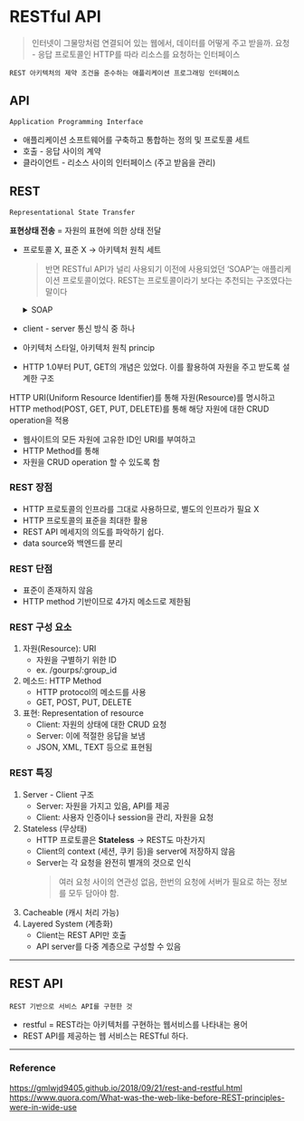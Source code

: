 # RESTful API
> 인터넷이 그물망처럼 연결되어 있는 웹에서, 데이터를 어떻게 주고 받을까. 요청 - 응답 프로토콜인 HTTP를 따라 리소스를 요청하는 인터페이스

``` text
REST 아키텍처의 제약 조건을 준수하는 애플리케이션 프로그래밍 인터페이스
```

## API
``` text
Application Programming Interface
```
- 애플리케이션 소프트웨어를 구축하고 통합하는 정의 및 프로토콜 세트
- 호출 - 응답 사이의 계약
- 클라이언트 - 리소스 사이의 인터페이스 (주고 받음을 관리)


## REST
``` text
Representational State Transfer
```
**표현상태 전송**
= 자원의 표현에 의한 상태 전달

- 프로토콜 X, 표준 X → 아키텍처 원칙 세트
    > 반면 RESTful API가 널리 사용되기 이전에 사용되었던 ‘SOAP’는 애플리케이션 프로토콜이었다. REST는 프로토콜이라기 보다는 추천되는 구조였다는 말이다
    <details> <summary> SOAP </summary>   
        - distributed-computing protocol
        - XML-based
    </details>

- client - server 통신 방식 중 하나
- 아키텍처 스타일, 아키텍처 원칙 princip
- HTTP 1.0부터 PUT, GET의 개념은 있었다. 이를 활용하여 자원을 주고 받도록 설계한 구조

HTTP URI(Uniform Resource Identifier)를 통해 자원(Resource)를 명시하고 HTTP method(POST, GET, PUT, DELETE)를 통해 해당 자원에 대한 CRUD operation을 적용

- 웹사이트의 모든 자원에 고유한 ID인 URI를 부여하고
- HTTP Method를 통해
- 자원을 CRUD operation 할 수 있도록 함

### REST 장점
- HTTP 프로토콜의 인프라를 그대로 사용하므로, 별도의 인프라가 필요 X
- HTTP 프로토콜의 표준을 최대한 활용
- REST API 메세지의 의도를 파악하기 쉽다.
- data source와 백엔드를 분리

### REST 단점
- 표준이 존재하지 않음
- HTTP method 기반이므로 4가지 메소드로 제한됨


### REST 구성 요소
1. 자원(Resource): URI
    - 자원을 구별하기 위한 ID
    - ex. /gourps/:group_id
2. 메소드: HTTP Method
    - HTTP protocol의 메소드를 사용
    - GET, POST, PUT, DELETE
3. 표현: Representation of resource
    - Client: 자원의 상태에 대한 CRUD 요청
    - Server: 이에 적절한 응답을 보냄
    - JSON, XML, TEXT 등으로 표현됨

### REST 특징
1. Server - Client 구조
    - Server: 자원을 가지고 있음, API를 제공
    - Client: 사용자 인증이나 session을 관리, 자원을 요청
2. Stateless (무상태)
    - HTTP 프로토콜은 **Stateless** -> REST도 마찬가지
    - Client의 context (세션, 쿠키 등)을 server에 저장하지 않음
    - Server는 각 요청을 완전히 별개의 것으로 인식
        > 여러 요청 사이의 연관성 없음, 한번의 요청에 서버가 필요로 하는 정보를 모두 담아야 함. 
3. Cacheable (캐시 처리 가능)
4. Layered System (계층화)
    - Client는 REST API만 호출
    - API server를 다중 계층으로 구성할 수 있음



-----
## REST API
``` text
REST 기반으로 서비스 API를 구현한 것
```
- restful = REST라는 아키텍처를 구현하는 웹서비스를 나타내는 용어
- REST API를 제공하는 웹 서비스는 RESTful 하다.


 
 ------
 
### Reference
https://gmlwjd9405.github.io/2018/09/21/rest-and-restful.html
https://www.quora.com/What-was-the-web-like-before-REST-principles-were-in-wide-use
